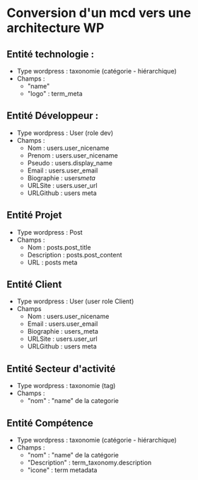 # Conversion d'un mcd vers une architecture WP

## Entité technologie :

- Type wordpress : taxonomie (catégorie - hiérarchique)
- Champs :
  - "name"
  - "logo" : term_meta

## Entité Développeur :

- Type wordpress : User (role dev)
- Champs :
  - Nom : users.user_nicename
  - Prenom : users.user_nicename
  - Pseudo : users.display_name
  - Email : users.user_email
  - Biographie : users*meta*
  - URLSite : users.user_url
  - URLGithub : users meta

## Entité Projet

- Type wordpress : Post
- Champs :
  - Nom : posts.post_title
  - Description : posts.post_content
  - URL : posts meta

## Entité Client

- Type wordpress : User (user role Client)
- Champs
  - Nom : users.user_nicename
  - Email : users.user_email
  - Biographie : users_meta
  - URLSite : users.user_url
  - URLGithub : users meta

## Entité Secteur d'activité

- Type wordpress : taxonomie (tag)
- Champs :
  - "nom" : "name" de la categorie

## Entité Compétence

- Type wordpress : taxonomie (catégorie - hiérarchique)
- Champs :
  - "nom" : "name" de la catégorie
  - "Description" : term_taxonomy.description
  - "icone" : term metadata
